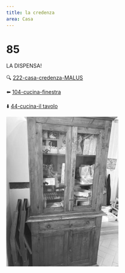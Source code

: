 ```yaml
---
title: la credenza
area: Casa
---
```

# 85
LA DISPENSA!

🔍 [222-casa-credenza-MALUS](222-casa-credenza-MALUS.md)

⬅️ [104-cucina-finestra](104-cucina-finestra.md)

⬇️ [44-cucina-il tavolo](44-cucina-il%20tavolo.md)

![foto_117](../_assets/preview/foto_117.jpg)
